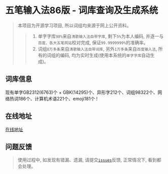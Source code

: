 # 五笔输入法86版 - 词库查询及生成系统
> 本项目为开源学习项目, 所以词组均来源于网上公开资料。
>> 1. 单字字库`98%`来自`清歌输入法自带字库`, 剩下`5%`为本人编码, 并逐一与`百度、各大五笔网站`校对完成, 保证`99.9999999%`的准确率。
>> 2. 词组`8万多条`来自`清歌输入法自带词库`, 另外`1万多条`来自`百度输入法`, 所有的词组的编码, 均为实时生成(使用本系统的`单字字库`自动生成)。


## 词库信息

现有单字GB2312(6763)个 + GBK(14295)个、异形字212个、词组98322个、网络热词186个、计算机术语221个、emoji181个 !

## 在线地址

[在线地址](https://yutent.github.io/wb-table/)


## 问题反馈
> 使用过程中, 如发现有错漏、遗漏, 请提交[`issues`](https://github.com/yutent/wb-table/issues)反馈, 正常情况下, 看到都会处理。